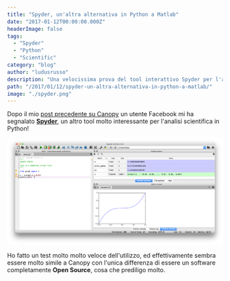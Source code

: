 ```yaml
---
title: "Spyder, un'altra alternativa in Python a Matlab"
date: "2017-01-12T00:00:00.000Z"
headerImage: false
tags:
  - "Spyder"
  - "Python"
  - "Scientific"
category: "blog"
author: "ludusrusso"
description: "Una velocissima prova del tool interattivo Spyder per l'analisi scientifica in Python"
path: "/2017/01/12/spyder-un-altra-alternativa-in-python-a-matlab/"
image: "./spyder.png"
---
```


Dopo il mio [post precedente su Canopy](https://www.ludusrusso.dev/2017/01/09/canopy-una-pythonica-alternativa-a-matlab) un utente Facebook mi ha segnalato [**Spyder**](https://pythonhosted.org/spyder/), un altro tool molto interessante per l'analisi scientifica in Python!

![Spyder Python Editor](./spyder.png)

Ho fatto un test molto molto veloce dell'utilizzo, ed effettivamente sembra essere molto simile a Canopy con l'unica differenza di essere un software completamente **Open Source**, cosa che prediligo molto.
